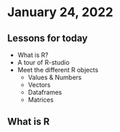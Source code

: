 # January 24, 2022

## Lessons for today

 - What is R?
 - A tour of R-studio
 - Meet the different R objects
   - Values & Numbers
   - Vectors
   - Dataframes
   - Matrices

## What is R
